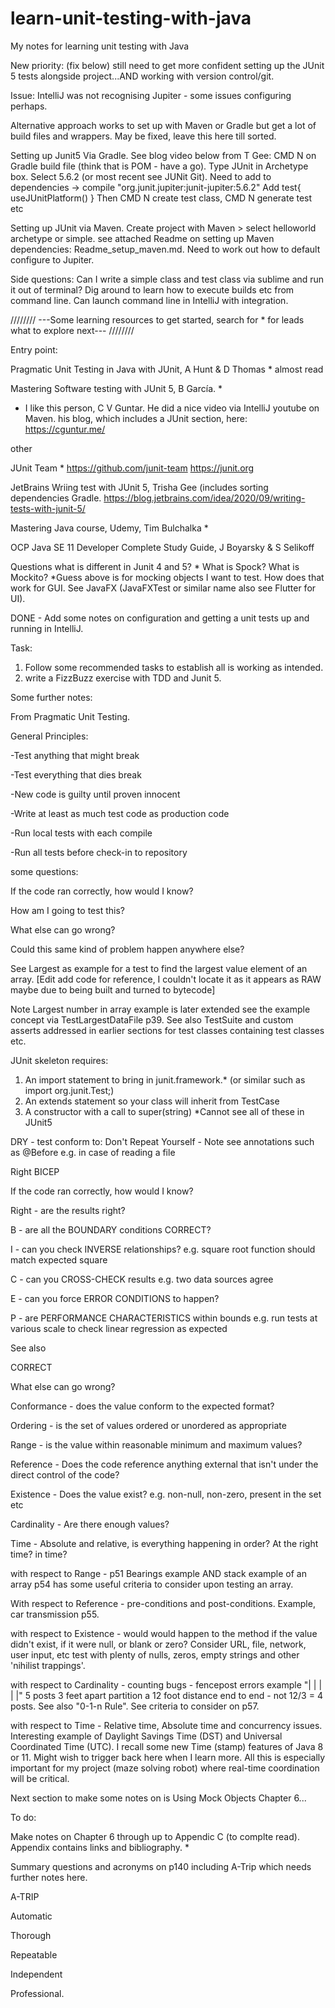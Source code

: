 # learn-unit-testing-with-java
My notes for learning unit testing with Java

New priority: (fix below) still need to get more confident setting up the JUnit 5 tests alongside project...AND working with version control/git.

Issue: IntelliJ was not recognising Jupiter - some issues configuring perhaps. 

Alternative approach works to set up with Maven or Gradle but get a lot of build files and wrappers. May be fixed, leave this here till sorted. 

Setting up Junit5 
Via Gradle. See blog video below from T Gee:
CMD N on Gradle build file (think that is POM - have a go).
Type JUnit in Archetype box. Select 5.6.2 (or most recent see JUNit Git).
Need to add to dependencies -> compile "org.junit.jupiter:junit-jupiter:5.6.2"
Add 
test{
  useJUnitPlatform()
}
Then CMD N create test class, CMD N generate test etc

Setting up JUnit via Maven.
Create project with Maven > select helloworld archetype or simple. see attached Readme on setting up Maven dependencies: Readme_setup_maven.md. Need to work out how to default configure to Jupiter.

Side questions: Can I write a simple class and test class via sublime and run it out of terminal? Dig around to learn how to execute builds etc from command line. Can launch command line in IntelliJ with integration. 

////////
---Some learning resources to get started, 
search for * for leads what to explore next---
////////

Entry point: 

Pragmatic Unit Testing in Java with JUnit, A Hunt & D Thomas * almost read

Mastering Software testing with JUnit 5, B García. *

* I like this person, C V Guntar. He did a nice video via IntelliJ youtube on Maven. his blog, which includes a JUnit section, here: https://cguntur.me/

other

JUnit Team *
https://github.com/junit-team 
https://junit.org

JetBrains 
Wriing test with JUnit 5, Trisha Gee (includes sorting dependencies Gradle.
https://blog.jetbrains.com/idea/2020/09/writing-tests-with-junit-5/


Mastering Java course, Udemy, Tim Bulchalka *

OCP Java SE 11 Developer Complete Study Guide, J Boyarsky & S Selikoff 


Questions what is different in Junit 4 and 5? *
What is Spock?
What is Mockito?
*Guess above is for mocking objects I want to test. How does that work for GUI. See JavaFX (JavaFXTest or similar name also see Flutter for UI).


DONE - Add some notes on configuration and getting a unit tests up and running in IntelliJ.

Task: 
1) Follow some recommended tasks to establish all is working as intended.
2) write a FizzBuzz exercise with TDD and Junit 5.


Some further notes:

From Pragmatic Unit Testing.

General Principles:

-Test anything that might break

-Test everything that dies break

-New code is guilty until proven innocent

-Write at least as much test code as production code

-Run local tests with each compile

-Run all tests before check-in to repository

some questions: 

If the code ran correctly, how would I know?

How am I going to test this?

What else can go wrong?

Could this same kind of problem happen anywhere else?

See Largest as example for a test to find the largest value element of an array. [Edit add code for reference, I couldn't locate it as it appears as RAW maybe due to being built and turned to bytecode]

Note Largest number in array example is later extended see the example concept via TestLargestDataFile p39. See also TestSuite and custom asserts addressed in earlier sections for test classes containing test classes etc. 

JUnit skeleton requires:

1) An import statement to bring in junit.framework.* (or similar such as import org.junit.Test;)
2) An extends statement so your class will inherit from TestCase
3) A constructor with a call to super(string)
*Cannot see all of these in JUnit5

DRY - test conform to: Don't Repeat Yourself - Note see annotations such as @Before e.g. in case of reading a file

Right BICEP

If the code ran correctly, how would I know?

Right - are the results right?

B - are all the BOUNDARY conditions CORRECT?

I - can you check INVERSE relationships? e.g. square root function should match expected square

C - can you CROSS-CHECK results e.g. two data sources agree

E - can you force ERROR CONDITIONS to happen?

P - are PERFORMANCE CHARACTERISTICS within bounds e.g. run tests at various scale to check linear regression as expected 

See also

CORRECT

What else can go wrong?

Conformance - does the value conform to the expected format?

Ordering - is the set of values ordered or unordered as appropriate

Range - is the value within reasonable minimum and maximum values?

Reference - Does the code reference anything external that isn't under the direct control of the code?

Existence - Does the value exist? e.g. non-null, non-zero, present in the set etc

Cardinality - Are there enough values?

Time - Absolute and relative, is everything happening in order? At the right time? in time?

with respect to Range - p51 Bearings example AND stack example of an array p54 has some useful criteria to consider upon testing an array.

With respect to Reference - pre-conditions and post-conditions. Example, car transmission p55.

with respect to Existence - would would happen to the method if the value didn't exist, if it were null, or blank or zero? Consider URL, file, network, user input, etc test with plenty of nulls, zeros, empty strings and other 'nihilist trappings'.

with respect to Cardinality - counting bugs - fencepost errors example "| | | | |" 5 posts 3 feet apart partition a 12 foot distance end to end - not 12/3 = 4 posts. See also "0-1-n Rule". See criteria to consider on p57.

with respect to Time - Relative time, Absolute time and concurrency issues. Interesting example of Daylight Savings Time (DST) and Universal Coordinated Time (UTC). I recall some new Time (stamp) features of Java 8 or 11. Might wish to trigger back here when I learn more. All this is especially important for my project (maze solving robot) where real-time coordination will be critical. 

Next section to make some notes on is Using Mock Objects Chapter 6...

To do:

Make notes on Chapter 6 through up to Appendic C (to complte read). Appendix contains links and bibliography. *

Summary questions and acronyms on p140 including A-Trip which needs further notes here. 

A-TRIP

Automatic

Thorough

Repeatable

Independent

Professional.


